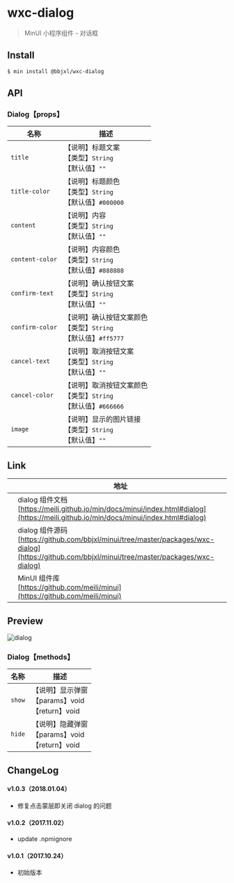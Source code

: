 # wxc-dialog

> MinUI 小程序组件 - 对话框

## Install

``` bash
$ min install @bbjxl/wxc-dialog
```

## API

### Dialog【props】

| 名称                  | 描述                         |
|----------------------|------------------------------|
|`title`           | 【说明】标题文案<br>【类型】`String`<br>【默认值】`""`   |
|`title-color`      | 【说明】标题颜色<br>【类型】`String`<br>【默认值】`#000000`    |
|`content`         | 【说明】内容 <br>【类型】`String`<br>【默认值】`""`       |
|`content-color`    | 【说明】内容颜色<br>【类型】`String`<br>【默认值】`#888888`      |
|`confirm-text`     | 【说明】确认按钮文案 <br>【类型】`String`<br>【默认值】`""`               |
|`confirm-color`    | 【说明】确认按钮文案颜色<br>【类型】`String`<br>【默认值】`#ff5777`  |
|`cancel-text`      | 【说明】取消按钮文案   <br>【类型】`String`<br>【默认值】`""`           |
|`cancel-color`     | 【说明】取消按钮文案颜色<br>【类型】`String`<br>【默认值】`#666666`  |
|`image`           | 【说明】显示的图片链接     <br>【类型】`String`<br>【默认值】`""`              |

## Link
||地址|
|--|---|
||dialog 组件文档 <br> [https://meili.github.io/min/docs/minui/index.html#dialog](https://meili.github.io/min/docs/minui/index.html#dialog)<br>|
||dialog 组件源码 <br> [https://github.com/bbjxl/minui/tree/master/packages/wxc-dialog](https://github.com/bbjxl/minui/tree/master/packages/wxc-dialog)<br>|
||MinUI 组件库 <br> [https://github.com/meili/minui](https://github.com/meili/minui) <br>|

## Preview
![dialog](https://s10.mogucdn.com/mlcdn/c45406/171107_1a6e68g65akjebkb73gab3bi37jj8_480x480.jpg_225x999.jpg)

### Dialog【methods】

| 名称                  | 描述                         |
|----------------------|------------------------------|
|`show`         | 【说明】显示弹窗<br>【params】void<br>【return】void        |
|`hide`			| 【说明】隐藏弹窗<br>【params】void<br>【return】void		|


##  ChangeLog

#### v1.0.3（2018.01.04）

- 修复点击蒙层即关闭 dialog 的问题

#### v1.0.2（2017.11.02）

- update .npmignore

#### v1.0.1（2017.10.24）

- 初始版本
